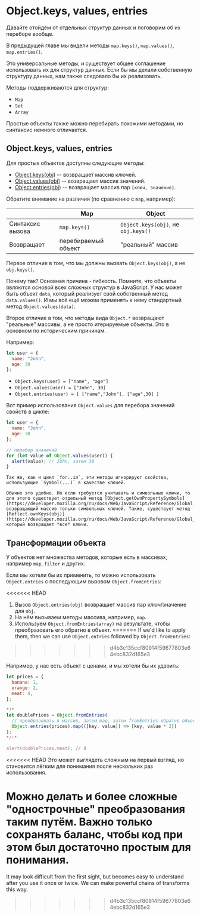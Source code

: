 
# Object.keys, values, entries

Давайте отойдём от отдельных структур данных и поговорим об их переборе вообще.

В предыдущей главе мы видели методы `map.keys()`, `map.values()`, `map.entries()`.

Это универсальные методы, и существует общее соглашение использовать их для структур данных. Если бы мы делали собственную структуру данных, нам также следовало бы их реализовать.

Методы поддерживаются для структур:

- `Map`
- `Set`
- `Array`

Простые объекты также можно перебирать похожими методами, но синтаксис немного отличается.

## Object.keys, values, entries

Для простых объектов доступны следующие методы:

- [Object.keys(obj)](https://developer.mozilla.org/ru/docs/Web/JavaScript/Reference/Global_Objects/Object/keys) -- возвращает массив ключей.
- [Object.values(obj)](https://developer.mozilla.org/ru/docs/Web/JavaScript/Reference/Global_Objects/Object/values) -- возвращает массив значений.
- [Object.entries(obj)](https://developer.mozilla.org/ru/docs/Web/JavaScript/Reference/Global_Objects/Object/entries) -- возвращает массив пар `[ключ, значение]`.

Обратите внимание на различия (по сравнению с `map`, например):

|                  | Map                | Object                                 |
|------------------|--------------------|----------------------------------------|
| Синтаксис вызова | `map.keys()`       | `Object.keys(obj)`, не `obj.keys()`  |
| Возвращает       | перебираемый объект | "реальный" массив                      |

Первое отличие в том, что мы должны вызвать `Object.keys(obj)`, а не `obj.keys()`.

Почему так? Основная причина - гибкость. Помните, что объекты являются основой всех сложных структур в JavaScript. У нас может быть объект `data`, который реализует свой собственный метод `data.values()`. И мы всё ещё можем применять к нему стандартный метод `Object.values(data)`.

Второе отличие в том, что методы вида `Object.*` возвращают "реальные" массивы, а не просто итерируемые объекты. Это в основном по историческим причинам.

Например:

```js
let user = {
  name: "John",
  age: 30
};
```

- `Object.keys(user) = ["name", "age"]`
- `Object.values(user) = ["John", 30]`
- `Object.entries(user) = [ ["name","John"], ["age",30] ]`

Вот пример использования `Object.values` ​​для перебора значений свойств в цикле:

```js run
let user = {
  name: "John",
  age: 30
};

// перебор значений
for (let value of Object.values(user)) {
  alert(value); // John, затем 30
}
```

```warn header="Object.keys/values/entries игнорируют символьные свойства"
Так же, как и цикл `for..in`, эти методы игнорируют свойства, использующие `Symbol(...)` в качестве ключей.

Обычно это удобно. Но если требуется учитывать и символьные ключи, то для этого существует отдельный метод [Object.getOwnPropertySymbols](https://developer.mozilla.org/ru/docs/Web/JavaScript/Reference/Global_Objects/Object/getOwnPropertySymbols), возвращающий массив только символьных ключей. Также, существует метод [Reflect.ownKeys(obj)](https://developer.mozilla.org/ru/docs/Web/JavaScript/Reference/Global_Objects/Reflect/ownKeys), который возвращает *все* ключи.
```

## Трансформации объекта

У объектов нет множества методов, которые есть в массивах, например `map`, `filter` и других.

Если мы хотели бы их применить, то можно использовать `Object.entries` с последующим вызовом `Object.fromEntries`:

<<<<<<< HEAD
1. Вызов `Object.entries(obj)` возвращает массив пар ключ/значение для `obj`.
2. На нём вызываем методы массива, например, `map`.
3. Используем `Object.fromEntries(array)` на результате, чтобы преобразовать его обратно в объект.
=======
If we'd like to apply them, then we can use `Object.entries` followed by `Object.fromEntries`:
>>>>>>> d4b3c135ccf80914f59677803e64ebc832d165e3

Например, у нас есть объект с ценами, и мы хотели бы их удвоить:

```js run
let prices = {
  banana: 1,
  orange: 2,
  meat: 4,
};

*!*
let doublePrices = Object.fromEntries(
  // преобразовать в массив, затем map, затем fromEntries обратно объект
  Object.entries(prices).map(([key, value]) => [key, value * 2])
);
*/!*

alert(doublePrices.meat); // 8
```   

<<<<<<< HEAD
Это может выглядеть сложным на первый взгляд, но становится лёгким для понимания после нескольких раз использования.

Можно делать и более сложные "однострочные" преобразования таким путём. Важно только сохранять баланс, чтобы код при этом был достаточно простым для понимания.
=======
It may look difficult from the first sight, but becomes easy to understand after you use it once or twice. We can make powerful chains of transforms this way. 
>>>>>>> d4b3c135ccf80914f59677803e64ebc832d165e3
